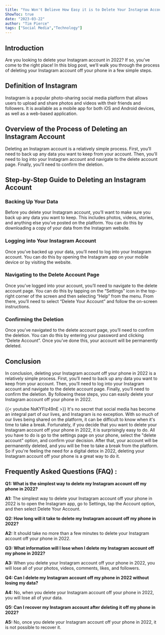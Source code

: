 ```yaml
---
title: "You Won't Believe How Easy it is to Delete Your Instagram Account off Your Phone in 2022!"
ShowToc: true 
date: "2023-03-22"
author: "Tim Pierce" 
tags: ["Social Media","Technology"]
---
```

## Introduction

Are you looking to delete your Instagram account in 2022? If so, you’ve come to the right place! In this blog post, we’ll walk you through the process of deleting your Instagram account off your phone in a few simple steps.

## Definition of Instagram

Instagram is a popular photo-sharing social media platform that allows users to upload and share photos and videos with their friends and followers. It is available as a mobile app for both iOS and Android devices, as well as a web-based application.

## Overview of the Process of Deleting an Instagram Account

Deleting an Instagram account is a relatively simple process. First, you’ll need to back up any data you want to keep from your account. Then, you’ll need to log into your Instagram account and navigate to the delete account page. Finally, you’ll need to confirm the deletion.

## Step-by-Step Guide to Deleting an Instagram Account

### Backing Up Your Data

Before you delete your Instagram account, you’ll want to make sure you back up any data you want to keep. This includes photos, videos, stories, and anything else you’ve posted on the platform. You can do this by downloading a copy of your data from the Instagram website.

### Logging into Your Instagram Account

Once you’ve backed up your data, you’ll need to log into your Instagram account. You can do this by opening the Instagram app on your mobile device or by visiting the website.

### Navigating to the Delete Account Page

Once you’ve logged into your account, you’ll need to navigate to the delete account page. You can do this by tapping on the “Settings” icon in the top-right corner of the screen and then selecting “Help” from the menu. From there, you’ll need to select “Delete Your Account” and follow the on-screen instructions.

### Confirming the Deletion

Once you’ve navigated to the delete account page, you’ll need to confirm the deletion. You can do this by entering your password and clicking “Delete Account”. Once you’ve done this, your account will be permanently deleted.

## Conclusion

In conclusion, deleting your Instagram account off your phone in 2022 is a relatively simple process. First, you’ll need to back up any data you want to keep from your account. Then, you’ll need to log into your Instagram account and navigate to the delete account page. Finally, you’ll need to confirm the deletion. By following these steps, you can easily delete your Instagram account off your phone in 2022.

{{< youtube NsKYFlz49nE >}} 
It's no secret that social media has become an integral part of our lives, and Instagram is no exception. With so much of our lives being shared on the platform, it can be difficult to know when it's time to take a break. Fortunately, if you decide that you want to delete your Instagram account off your phone in 2022, it is surprisingly easy to do. All you have to do is go to the settings page on your phone, select the "delete account" option, and confirm your decision. After that, your account will be permanently deleted, and you will be free to take a break from the platform. So if you're feeling the need for a digital detox in 2022, deleting your Instagram account off your phone is a great way to do it.

## Frequently Asked Questions (FAQ) :
**Q1: What is the simplest way to delete my Instagram account off my phone in 2022?**

**A1:** The simplest way to delete your Instagram account off your phone in 2022 is to open the Instagram app, go to Settings, tap the Account option, and then select Delete Your Account.

**Q2: How long will it take to delete my Instagram account off my phone in 2022?**

**A2:** It should take no more than a few minutes to delete your Instagram account off your phone in 2022.

**Q3: What information will I lose when I delete my Instagram account off my phone in 2022?**

**A3:** When you delete your Instagram account off your phone in 2022, you will lose all of your photos, videos, comments, likes, and followers.

**Q4: Can I delete my Instagram account off my phone in 2022 without losing my data?**

**A4:** No, when you delete your Instagram account off your phone in 2022, you will lose all of your data.

**Q5: Can I recover my Instagram account after deleting it off my phone in 2022?**

**A5:** No, once you delete your Instagram account off your phone in 2022, it is not possible to recover it.


